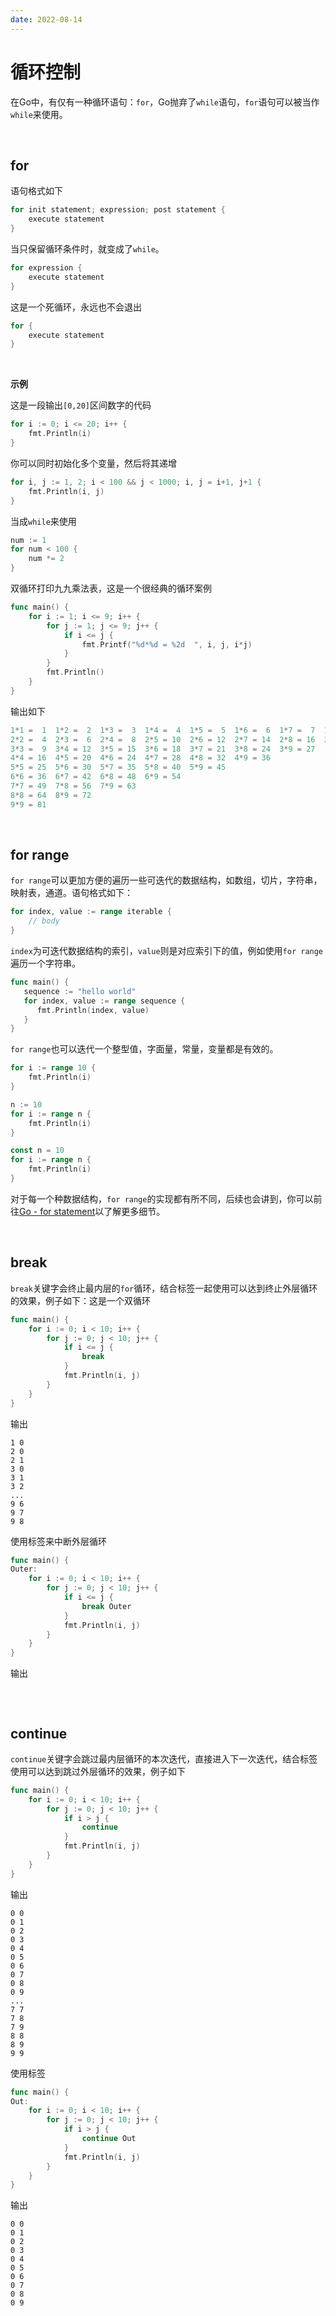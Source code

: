 ```yaml
---
date: 2022-08-14
---
```

# 循环控制

在Go中，有仅有一种循环语句：`for`，Go抛弃了`while`语句，`for`语句可以被当作`while`来使用。

<br>

## for

语句格式如下

```go
for init statement; expression; post statement {
	execute statement
}
```

当只保留循环条件时，就变成了`while`。

```go
for expression {
	execute statement
}
```

这是一个死循环，永远也不会退出

```go
for {
	execute statement
}
```

<br>

**示例**

这是一段输出`[0,20]`区间数字的代码

```go
for i := 0; i <= 20; i++ {
    fmt.Println(i)
}
```

你可以同时初始化多个变量，然后将其递增

```go
for i, j := 1, 2; i < 100 && j < 1000; i, j = i+1, j+1 {
	fmt.Println(i, j)
}
```

当成`while`来使用

```go
num := 1
for num < 100 {
    num *= 2
}
```

双循环打印九九乘法表，这是一个很经典的循环案例

```go
func main() {
	for i := 1; i <= 9; i++ {
		for j := 1; j <= 9; j++ {
			if i <= j {
				fmt.Printf("%d*%d = %2d  ", i, j, i*j)
			}
		}
		fmt.Println()
	}
}
```

输出如下

```go
1*1 =  1  1*2 =  2  1*3 =  3  1*4 =  4  1*5 =  5  1*6 =  6  1*7 =  7  1*8 =  8  1*9 =  9  
2*2 =  4  2*3 =  6  2*4 =  8  2*5 = 10  2*6 = 12  2*7 = 14  2*8 = 16  2*9 = 18
3*3 =  9  3*4 = 12  3*5 = 15  3*6 = 18  3*7 = 21  3*8 = 24  3*9 = 27
4*4 = 16  4*5 = 20  4*6 = 24  4*7 = 28  4*8 = 32  4*9 = 36
5*5 = 25  5*6 = 30  5*7 = 35  5*8 = 40  5*9 = 45
6*6 = 36  6*7 = 42  6*8 = 48  6*9 = 54
7*7 = 49  7*8 = 56  7*9 = 63
8*8 = 64  8*9 = 72
9*9 = 81
```

<br>

## for range

`for range`可以更加方便的遍历一些可迭代的数据结构，如数组，切片，字符串，映射表，通道。语句格式如下：

```go
for index, value := range iterable {
	// body
}
```

`index`为可迭代数据结构的索引，`value`则是对应索引下的值，例如使用`for range`遍历一个字符串。

```go
func main() {
   sequence := "hello world"
   for index, value := range sequence {
      fmt.Println(index, value)
   }
}
```

`for range`也可以迭代一个整型值，字面量，常量，变量都是有效的。

```go
for i := range 10 {
    fmt.Println(i)
}

n := 10
for i := range n {
    fmt.Println(i)
}

const n = 10
for i := range n {
	fmt.Println(i)
}
```

对于每一个种数据结构，`for range`的实现都有所不同，后续也会讲到，你可以前往[Go - for statement](https://go.dev/ref/spec#For_statements)以了解更多细节。

<br>

## break

`break`关键字会终止最内层的`for`循环，结合标签一起使用可以达到终止外层循环的效果，例子如下：这是一个双循环

```go
func main() {
	for i := 0; i < 10; i++ {
		for j := 0; j < 10; j++ {
			if i <= j {
				break
			}
			fmt.Println(i, j)
		}
	}
}
```

输出

```
1 0
2 0
2 1
3 0
3 1
3 2
...
9 6
9 7
9 8
```

使用标签来中断外层循环

```go
func main() {
Outer:
	for i := 0; i < 10; i++ {
		for j := 0; j < 10; j++ {
			if i <= j {
				break Outer
			}
			fmt.Println(i, j)
		}
	}
}
```

输出

```
```

<br>

## continue

`continue`关键字会跳过最内层循环的本次迭代，直接进入下一次迭代，结合标签使用可以达到跳过外层循环的效果，例子如下

```go
func main() {
	for i := 0; i < 10; i++ {
		for j := 0; j < 10; j++ {
			if i > j {
				continue
			}
			fmt.Println(i, j)
		}
	}
}
```

输出

```
0 0
0 1
0 2
0 3
0 4
0 5
0 6
0 7
0 8
0 9
...
7 7
7 8
7 9
8 8
8 9
9 9
```

使用标签

```go
func main() {
Out:
	for i := 0; i < 10; i++ {
		for j := 0; j < 10; j++ {
			if i > j {
				continue Out
			}
            fmt.Println(i, j)
		}
	}
}
```

输出

```
0 0
0 1
0 2
0 3
0 4
0 5
0 6
0 7
0 8
0 9
```

